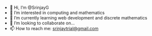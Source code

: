 - 👋 Hi, I’m @SrinjayG
- 👀 I’m interested in computing and mathematics
- 🌱 I’m currently learning web development and discrete mathematics
- 💞️ I’m looking to collaborate on...
- 📫 How to reach me: srinjaytrial@gmail.com

<!---
SrinjayG/SrinjayG is a ✨ special ✨ repository because its `README.md` (this file) appears on your GitHub profile.
You can click the Preview link to take a look at your changes.
--->
